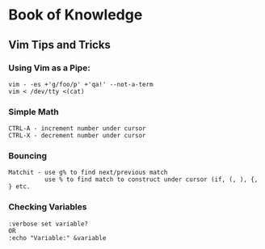 #      Book of Knowledge

## Vim Tips and Tricks

### Using Vim as a  Pipe:
```
vim - -es +'g/foo/p' +'qa!' --not-a-term
vim < /dev/tty <(cat)
```

### Simple Math
```
CTRL-A - increment number under cursor
CTRL-X - decrement number under cursor
```

### Bouncing
```
Matchit - use g% to find next/previous match
          use % to find match to construct under cursor (if, (, ), {, } etc.
```

### Checking Variables
```
:verbose set variable?
OR
:echo "Variable:" &variable
```

[//]: <> (vim: set ai et nu  cindent softtabstop=4 shiftwidth=4 tabstop=4 textwidth=78 filetype=markdown :)

